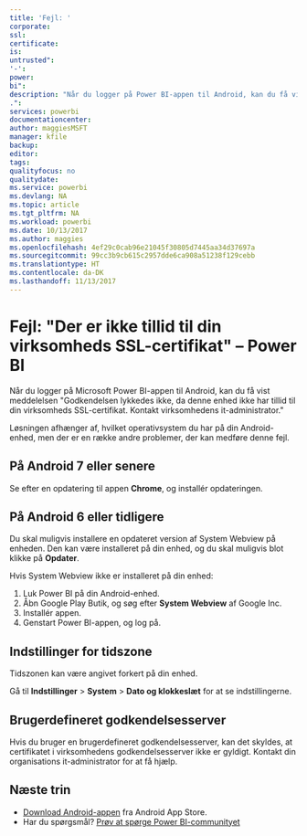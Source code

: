```yaml
---
title: 'Fejl: '
corporate: 
ssl: 
certificate: 
is: 
untrusted": 
'-': 
power: 
bi": 
description: "Når du logger på Power BI-appen til Android, kan du få vist meddelelsen \"Godkendelsen lykkedes ikke, da denne enhed ikke har tillid til din virksomheds SSL-certifikat"
.": 
services: powerbi
documentationcenter: 
author: maggiesMSFT
manager: kfile
backup: 
editor: 
tags: 
qualityfocus: no
qualitydate: 
ms.service: powerbi
ms.devlang: NA
ms.topic: article
ms.tgt_pltfrm: NA
ms.workload: powerbi
ms.date: 10/13/2017
ms.author: maggies
ms.openlocfilehash: 4ef29c0cab96e21045f30805d7445aa34d37697a
ms.sourcegitcommit: 99cc3b9cb615c2957dde6ca908a51238f129cebb
ms.translationtype: HT
ms.contentlocale: da-DK
ms.lasthandoff: 11/13/2017
---
```

# <a name="error-corporate-ssl-certificate-is-untrusted---power-bi"></a>Fejl: "Der er ikke tillid til din virksomheds SSL-certifikat" – Power BI
Når du logger på Microsoft Power BI-appen til Android, kan du få vist meddelelsen "Godkendelsen lykkedes ikke, da denne enhed ikke har tillid til din virksomheds SSL-certifikat. Kontakt virksomhedens it-administrator." 

Løsningen afhænger af, hvilket operativsystem du har på din Android-enhed, men der er en række andre problemer, der kan medføre denne fejl.

## <a name="on-android-7-or-later"></a>På Android 7 eller senere
Se efter en opdatering til appen **Chrome**, og installér opdateringen.

## <a name="on-android-6-and-earlier"></a>På Android 6 eller tidligere
Du skal muligvis installere en opdateret version af System Webview på enheden. Den kan være installeret på din enhed, og du skal muligvis blot klikke på **Opdater**.

Hvis System Webview ikke er installeret på din enhed:

1. Luk Power BI på din Android-enhed.
2. Åbn Google Play Butik, og søg efter **System Webview** af Google Inc.
3. Installér appen.
4. Genstart Power BI-appen, og log på.

## <a name="time-zone-settings"></a>Indstillinger for tidszone
Tidszonen kan være angivet forkert på din enhed. 

Gå til **Indstillinger** > **System** > **Dato og klokkeslæt** for at se indstillingerne.

## <a name="custom-authentication-server"></a>Brugerdefineret godkendelsesserver
Hvis du bruger en brugerdefineret godkendelsesserver, kan det skyldes, at certifikatet i virksomhedens godkendelsesserver ikke er gyldigt. Kontakt din organisations it-administrator for at få hjælp.

## <a name="next-steps"></a>Næste trin
* [Download Android-appen](http://go.microsoft.com/fwlink/?LinkID=544867) fra Android App Store.
* Har du spørgsmål? [Prøv at spørge Power BI-communityet](http://community.powerbi.com/)

